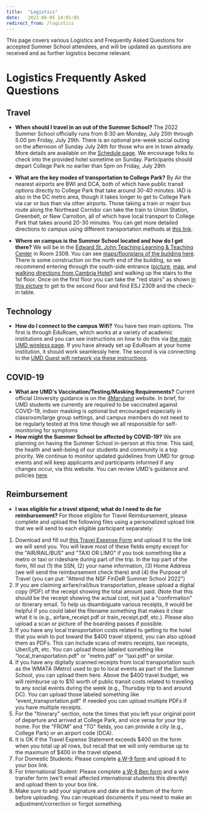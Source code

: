 ```yaml
---
title:  "Logistics"
date:   2022-06-05 14:01:05
redirect_from: /logistics
---
```


This page covers various Logistics and Frequently Asked Questions for accepted Summer School attendees, and will be updated as questions are received and as further logistics become relevant.

# Logistics Frequently Asked Questions


## Travel
* **When should I travel in an out of the Summer School?** The 2022 Summer School officially runs from 8:30 am Monday, July 25th through 5:00 pm Friday, July 29th. There is an optional pre-week social outing on the afternoon of Sunday July 24th for those who are in town already. More details are available on the [Schedule page](../schedule). We encourage folks to check into the provided hotel sometime on Sunday. Participants should depart College Park no earlier than 5pm on Friday, July 29th

* **What are the key modes of transportation to College Park?** By Air the nearest airports are BWI and DCA, both of which have public transit options directly to College Park that take around 30-40 minutes. IAD is also in the DC metro area, though it takes longer to get to College Park via car or bus than via other airports. Those taking a train or major bus route along the Northeast Corridor can take the train to Union Station, Greenbelt, or New Carrolton, all of which have local transport to College Park that takes around 20-30 minutes. You can get more detailed directions to campus using different transportation methods at [this link](https://cscamm.umd.edu/drupal/about-us/visitors-guide/directions/campus-airports.html).

* **Where on campus is the Summer School located and how do I get there?** We will be in the [Edward St. John Teaching Learning & Teaching Center](https://esj.umd.edu/) in Room 2309. You can see [maps/floorplans of the building here](https://esj.umd.edu/main-navigation/spaces/building-maps). There is some construction on the north end of the building, so we recommend entering through the south-side entrance ([picture](https://esj.umd.edu/sites/default/files/styles/large/public/inline-images/llxLuRa4esrnYSAFT2b3qn4XFMBFkh5YpO9rlp68pTI5ZDANev.jpg?itok=YUn0rH3d), [map](https://www.google.com/maps/@38.986743,-76.941666,19.83z), and [walking directions from Cambria Hotel](https://www.google.com/maps/dir/Cambria+Hotel+College+Park,+Baltimore+Avenue,+College+Park,+MD/38.9866586,-76.9419047/@38.9902591,-76.9407398,16.18z/data=!4m14!4m13!1m10!1m1!1s0x89b7c6a664c04e1b:0x41fd0cccdd1066b8!2m2!1d-76.9324168!2d38.9932188!3m4!1m2!1d-76.9352878!2d38.9927118!3s0x89b7c6a6ac830421:0x5915269c7363d85b!1m0!3e2)) and walking up the stairs to the 1st floor. Once on the first floor you can take the "red stairs" as shown [in this picture](https://esj.umd.edu/sites/default/files/inline-images/ugA04dyA8ZpqSHupJaSctYGfYEi7fxN3GNfitZPWPTyjAFw81I.jpg) to get to the second floor and find ESJ 2309 and the check-in table.

## Technology
* **How do I connect to the campus Wifi?** You have two main options. The first is through EduRoam, which works at a variety of academic institutions and you can see instructions on how to do this via [the main UMD wireless page](https://connect.umd.edu/). If you have already set up EduRoam at your home institution, it should work seamlessly here. The second is via connecting to the [UMD Guest wifi network via these instructions](https://itsupport.umd.edu/itsupport?id=kb_article&sysparm_article=KB0012824&sys_kb_id=362f93681b93cd90642d5287624bcb2b&spa=1).

## COVID-19
* **What are UMD's Vaccination/Testing/Masking Requirements?** Current official University guidance is on the [4Maryland](https://umd.edu/4Maryland) website. In brief, for UMD students we currently are required to be vaccinated against COVID-19, indoor masking is optional but encouraged especially in classroom/large group settings, and campus members do not need to be regularly tested at this time though we all responsible for self-monitoring for symptoms
* **How might the Summer School be affected by COVID-19?** We are planning on having the Summer School in-person at this time. This said, the health and well-being of our students and community is a top priority. We continue to monitor updated guidelines from UMD for group events and will keep applicants and participants informed if any changes occur, via this website. You can review UMD's guidance and policies [here](https://umd.edu/4Maryland).

## Reimbursement
* **I was eligible for a travel stipend; what do I need to do for reimbursement?** For those eligible for Travel Reimbursement, please complete and upload the following files using a personalized upload link that we will send to each eligible participant separately:
1. Download and fill out [this Travel Expense Form](https://clarknet.eng.umd.edu/sites/default/files/documents/Mechanical/docs/travel-expense-statement2016.pdf) and upload it to the link we will send you. You will leave most of these fields empty except for the "AIR/RAIL/BUS" and "TAXI OR LIMO" if you took something like a metro or taxi or rideshare during part of the trip. In the top part of the form, fill out (1) the SSN, (2) your name information, (3) Home Address (we will send the reimbursement check there) and (4) the Purpose of Travel (you can put: "Attend the NSF FinDeR Summer School 2022")
2. If you are claiming airfare/rail/bus transportation, please upload a digital copy (PDF) of the receipt showing the total amount paid. (Note that this should be the receipt showing the actual cost, not just a "confirmation" or itinerary email. To help us disambiguate various receipts, it would be helpful if you could label the filename something that makes it clear what it is (e.g., airfare_receipt.pdf or train_receipt.pdf, etc.). Please also upload a scan or picture of the boarding passes if possible.
3. If you have any local transportation costs related to getting to the hotel that you wish to put toward the $400 travel stipend, you can also upload them as PDFs. This can include scans of metro receipts, taxi receipts, Uber/Lyft, etc. You can upload those labeled something like "local_transportation.pdf" or "metro.pdf" or "taxi.pdf" or similar.
4. If you have any digitally scanned receipts from local transportation such as the WMATA (Metro) used to go to local events as part of the Summer School, you can upload them here. Above the $400 travel budget, we will reimburse up to $10 worth of public transit costs related to traveling to any social events during the week (e.g., Thursday trip to and around DC). You can upload those labeled something like "event_transportation.pdf" If needed you can upload multiple PDFs if you have multiple receipts.
5. For the "Itinerary" section, note the times that you left your original point of departure and arrived at College Park, and vice versa for your trip home. For the "FROM" and "TO" fields, you can provide a city (e.g., College Park) or an airport code (DCA).
6. It is OK if the Travel Expense Statement exceeds $400 on the form when you total up all rows, but recall that we will only reimburse up to the maximum of $400 in the travel stipend.
7. For Domestic Students: Please complete [a W-9 form](https://www.irs.gov/pub/irs-pdf/fw9.pdf) and upload it to your box link.
8. For International Student: Please complete [a W-8 Ben form](https://www.irs.gov/pub/irs-pdf/fw8ben.pdf) and a wire transfer form (we'll email affected international students this directly) and upload them to your box link.
9. Make sure to add your signature and date at the bottom of the form before uploading. You can reupload documents if you need to make an adjustment/correction or forgot something.
